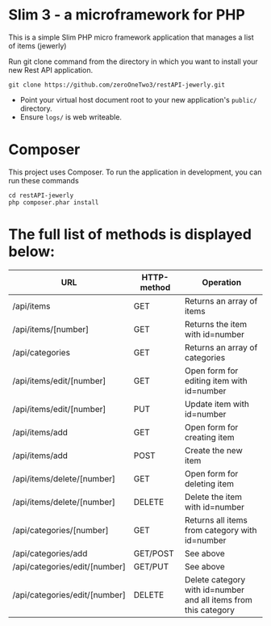 # Slim 3 - a microframework for PHP

This is a simple Slim PHP micro framework application that manages a list of items (jewerly)

Run git clone command from the directory in which you want to install your new Rest API application.

	git clone https://github.com/zeroOneTwo3/restAPI-jewerly.git

* Point your virtual host document root to your new application's `public/` directory.
* Ensure `logs/` is web writeable.

# Composer

This project uses Composer. To run the application in development, you can run these commands 

	cd restAPI-jewerly
	php composer.phar install
  
# The full list of methods is displayed below:

| URL				| HTTP-method	| Operation								|
|-------------------------------|---------------|-----------------------------------------------------------------------|
| /api/items			| GET		| Returns an array of items						|
| /api/items/[number]		| GET		| Returns the item with id=number					|
| /api/categories		| GET		| Returns an array of categories					|
| /api/items/edit/[number]	| GET		| Open form for editing	item with id=number				|
| /api/items/edit/[number]	| PUT		| Update item with id=number						|
| /api/items/add		| GET		| Open form for creating item						|
| /api/items/add		| POST		| Create the new item							|
| /api/items/delete/[number]	| GET		| Open form for deleting item						|
| /api/items/delete/[number]	| DELETE	| Delete the item with id=number					|
| /api/categories/[number]	| GET		| Returns all items from category with id=number			|
| /api/categories/add		| GET/POST	| See above								|
| /api/categories/edit/[number]	| GET/PUT	| See above								|
| /api/categories/edit/[number]	| DELETE	| Delete category with id=number and all items from this category	|
